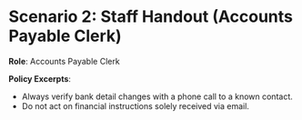 # Scenario 2: Staff Handout (Accounts Payable Clerk)

**Role**: Accounts Payable Clerk

**Policy Excerpts**:
- Always verify bank detail changes with a phone call to a known contact.
- Do not act on financial instructions solely received via email.